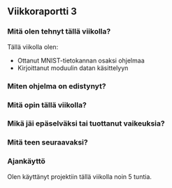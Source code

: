 ## Viikkoraportti 3

### Mitä olen tehnyt tällä viikolla?
Tällä viikolla olen:
* Ottanut MNIST-tietokannan osaksi ohjelmaa
* Kirjoittanut moduulin datan käsittelyyn

### Miten ohjelma on edistynyt?

### Mitä opin tällä viikolla?

### Mikä jäi epäselväksi tai tuottanut vaikeuksia?

### Mitä teen seuraavaksi?

### Ajankäyttö
Olen käyttänyt projektiin tällä viikolla noin 5 tuntia.
